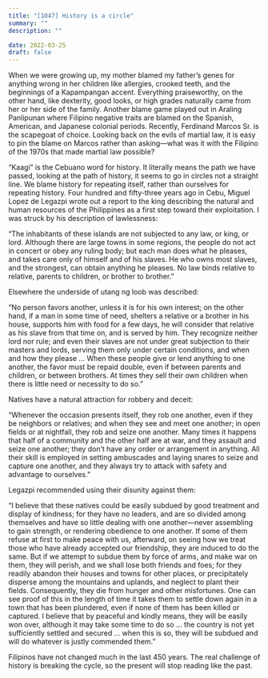 ```yaml
---
title: "[1047] History is a circle"
summary: ""
description: ""

date: 2022-03-25
draft: false
---
```


When we were growing up, my mother blamed my father’s genes for anything wrong in her children like allergies, crooked teeth, and the beginnings of a Kapampangan accent. Everything praiseworthy, on the other hand, like dexterity, good looks, or high grades naturally came from her or her side of the family. Another blame game played out in Araling Panlipunan where Filipino negative traits are blamed on the Spanish, American, and Japanese colonial periods. Recently, Ferdinand Marcos Sr. is the scapegoat of choice. Looking back on the evils of martial law, it is easy to pin the blame on Marcos rather than asking—what was it with the Filipino of the 1970s that made martial law possible?

“Kaagi” is the Cebuano word for history. It literally means the path we have passed, looking at the path of history, it seems to go in circles not a straight line. We blame history for repeating itself, rather than ourselves for repeating history. Four hundred and fifty-three years ago in Cebu, Miguel Lopez de Legazpi wrote out a report to the king describing the natural and human resources of the Philippines as a first step toward their exploitation. I was struck by his description of lawlessness:

“The inhabitants of these islands are not subjected to any law, or king, or lord. Although there are large towns in some regions, the people do not act in concert or obey any ruling body; but each man does what he pleases, and takes care only of himself and of his slaves. He who owns most slaves, and the strongest, can obtain anything he pleases. No law binds relative to relative, parents to children, or brother to brother.”

Elsewhere the underside of utang ng loob was described:

“No person favors another, unless it is for his own interest; on the other hand, if a man in some time of need, shelters a relative or a brother in his house, supports him with food for a few days, he will consider that relative as his slave from that time on, and is served by him. They recognize neither lord nor rule; and even their slaves are not under great subjection to their masters and lords, serving them only under certain conditions, and when and how they please … When these people give or lend anything to one another, the favor must be repaid double, even if between parents and children, or between brothers. At times they sell their own children when there is little need or necessity to do so.”

Natives have a natural attraction for robbery and deceit:

“Whenever the occasion presents itself, they rob one another, even if they be neighbors or relatives; and when they see and meet one another; in open fields or at nightfall, they rob and seize one another. Many times it happens that half of a community and the other half are at war, and they assault and seize one another; they don’t have any order or arrangement in anything. All their skill is employed in setting ambuscades and laying snares to seize and capture one another, and they always try to attack with safety and advantage to ourselves.”

Legazpi recommended using their disunity against them:

“I believe that these natives could be easily subdued by good treatment and display of kindness; for they have no leaders, and are so divided among themselves and have so little dealing with one another—never assembling to gain strength, or rendering obedience to one another. If some of them refuse at first to make peace with us, afterward, on seeing how we treat those who have already accepted our friendship, they are induced to do the same. But if we attempt to subdue them by force of arms, and make war on them, they will perish, and we shall lose both friends and foes; for they readily abandon their houses and towns for other places, or precipitately disperse among the mountains and uplands, and neglect to plant their fields. Consequently, they die from hunger and other misfortunes. One can see proof of this in the length of time it takes them to settle down again in a town that has been plundered, even if none of them has been killed or captured. I believe that by peaceful and kindly means, they will be easily won over, although it may take some time to do so … the country is not yet sufficiently settled and secured … when this is so, they will be subdued and will do whatever is justly commended them.”

Filipinos have not changed much in the last 450 years. The real challenge of history is breaking the cycle, so the present will stop reading like the past.
